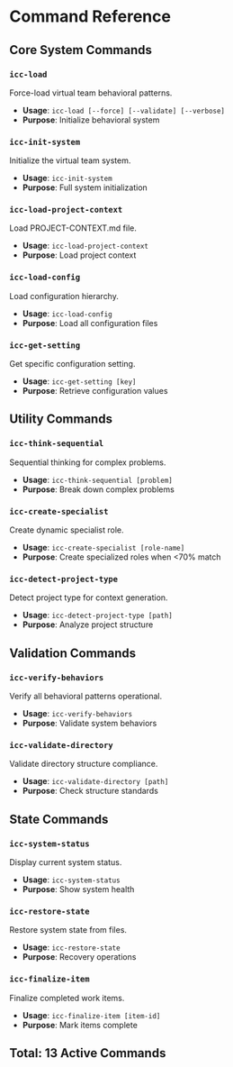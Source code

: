 # Command Reference

## Core System Commands

### `icc-load`
Force-load virtual team behavioral patterns.
- **Usage**: `icc-load [--force] [--validate] [--verbose]`
- **Purpose**: Initialize behavioral system

### `icc-init-system`
Initialize the virtual team system.
- **Usage**: `icc-init-system`
- **Purpose**: Full system initialization

### `icc-load-project-context`
Load PROJECT-CONTEXT.md file.
- **Usage**: `icc-load-project-context`
- **Purpose**: Load project context

### `icc-load-config`
Load configuration hierarchy.
- **Usage**: `icc-load-config`
- **Purpose**: Load all configuration files

### `icc-get-setting`
Get specific configuration setting.
- **Usage**: `icc-get-setting [key]`
- **Purpose**: Retrieve configuration values

## Utility Commands

### `icc-think-sequential`
Sequential thinking for complex problems.
- **Usage**: `icc-think-sequential [problem]`
- **Purpose**: Break down complex problems

### `icc-create-specialist`
Create dynamic specialist role.
- **Usage**: `icc-create-specialist [role-name]`
- **Purpose**: Create specialized roles when <70% match

### `icc-detect-project-type`
Detect project type for context generation.
- **Usage**: `icc-detect-project-type [path]`
- **Purpose**: Analyze project structure

## Validation Commands

### `icc-verify-behaviors`
Verify all behavioral patterns operational.
- **Usage**: `icc-verify-behaviors`
- **Purpose**: Validate system behaviors

### `icc-validate-directory`
Validate directory structure compliance.
- **Usage**: `icc-validate-directory [path]`
- **Purpose**: Check structure standards

## State Commands

### `icc-system-status`
Display current system status.
- **Usage**: `icc-system-status`
- **Purpose**: Show system health

### `icc-restore-state`
Restore system state from files.
- **Usage**: `icc-restore-state`
- **Purpose**: Recovery operations

### `icc-finalize-item`
Finalize completed work items.
- **Usage**: `icc-finalize-item [item-id]`
- **Purpose**: Mark items complete

## Total: 13 Active Commands